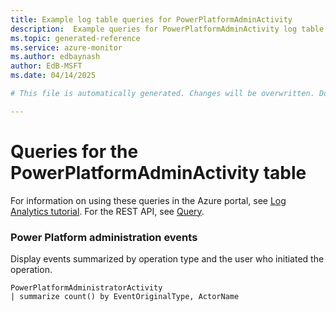 ```yaml
---
title: Example log table queries for PowerPlatformAdminActivity
description:  Example queries for PowerPlatformAdminActivity log table
ms.topic: generated-reference
ms.service: azure-monitor
ms.author: edbaynash
author: EdB-MSFT
ms.date: 04/14/2025

# This file is automatically generated. Changes will be overwritten. Do not change this file directly. 

---
```


# Queries for the PowerPlatformAdminActivity table

For information on using these queries in the Azure portal, see [Log Analytics tutorial](/azure/azure-monitor/logs/log-analytics-tutorial). For the REST API, see [Query](/rest/api/loganalytics/query).


### Power Platform administration events  


Display events summarized by operation type and the user who initiated the operation.  

```query
PowerPlatformAdministratorActivity
| summarize count() by EventOriginalType, ActorName
```

